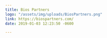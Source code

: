 ```yaml
---
title: Bios Partners
logo: "/assets/img/uploads/BiosPartners.png"
link: https://biospartners.com/
date: 2019-01-03 12:23:50 -0600

---
```

